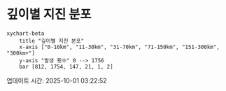 # 깊이별 지진 분포

```mermaid
xychart-beta
    title "깊이별 지진 분포"
    x-axis ["0-10km", "11-30km", "31-70km", "71-150km", "151-300km", "300km+"]
    y-axis "발생 횟수" 0 --> 1756
    bar [812, 1754, 147, 21, 1, 2]
```

업데이트 시간: 2025-10-01 03:22:52

